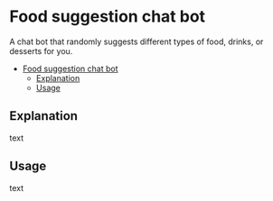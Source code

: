 # Food suggestion chat bot
A chat bot that randomly suggests different types of food, drinks, or desserts for you.

- [Food suggestion chat bot](#food-suggestion-chat-bot)
    - [Explanation](#explanation)
    - [Usage](#usage)

## Explanation
text

## Usage
text